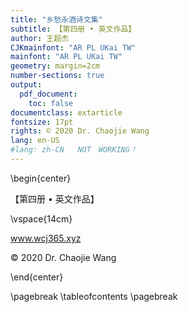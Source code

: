 ```yaml
---
title: "乡愁永酒诗文集"
subtitle: 【第四册 • 英文作品】
author: 王超杰
CJKmainfont: "AR PL UKai TW" 
mainfont: "AR PL UKai TW" 
geometry: margin=2cm
number-sections: true 
output: 
  pdf_document:
    toc: false
documentclass: extarticle
fontsize: 17pt
rights: © 2020 Dr. Chaojie Wang
lang: en-US
#lang: zh-CN   NOT　WORKING！
---
```



\begin{center}


【第四册 • 英文作品】

\vspace{14cm}

www.wcj365.xyz

© 2020 Dr. Chaojie Wang

\end{center}



\pagebreak
\tableofcontents
\pagebreak